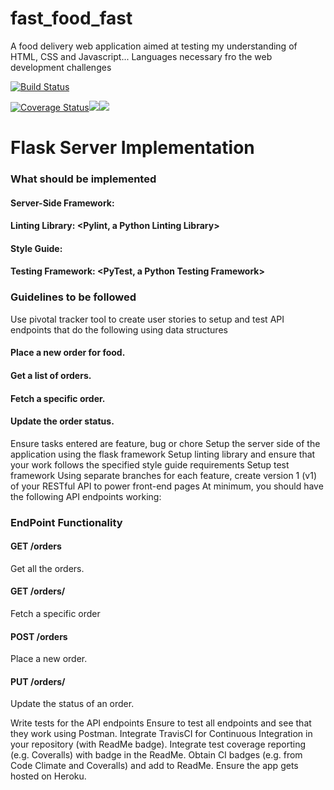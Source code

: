 # fast_food_fast
A food delivery web application aimed at testing my understanding of HTML, CSS and Javascript... Languages necessary fro the web development challenges

[![Build Status](https://travis-ci.com/GransonO/fast_food_fast.svg?branch=develop)](https://travis-ci.com/GransonO/fast_food_fast)

<a href='https://coveralls.io/github/GransonO/fast_food_fast'><img src='https://coveralls.io/repos/github/GransonO/fast_food_fast/badge.svg' alt='Coverage Status' /></a><a href="https://codeclimate.com/github/GransonO/fast_food_fast/test_coverage"><img src="https://api.codeclimate.com/v1/badges/21af8073dc13173e9504/test_coverage" /></a><a href="https://codeclimate.com/github/GransonO/fast_food_fast/maintainability"><img src="https://api.codeclimate.com/v1/badges/21af8073dc13173e9504/maintainability" /></a>

# Flask Server Implementation
### What should be implemented
#### Server-Side Framework: <Flask Python Framework>
#### Linting Library: <Pylint, a Python Linting Library>
#### Style Guide: <PEP8 Style Guide>
#### Testing Framework: <PyTest, a Python Testing Framework>
### Guidelines to be followed
Use pivotal tracker tool to create user stories to setup and test API endpoints that do the following using data structures
#### Place a new order for food.
#### Get a list of orders.
#### Fetch a specific order.
#### Update the order status.
Ensure tasks entered are feature, bug or chore
Setup the server side of the application using the flask framework
Setup linting library and ensure that your work follows the specified style guide requirements
Setup test framework
Using separate branches for each feature, create version 1 (v1) of your RESTful API to power front-end pages
At minimum, you should have the following API endpoints working:
       
### EndPoint Functionality
#### GET /orders
Get all the orders.
#### GET /orders/<orderId>
Fetch a specific order
#### POST /orders
Place a new order.
#### PUT /orders/<orderId>
Update the status of an order.

Write tests for the API endpoints
Ensure to test all endpoints and see that they work using Postman.
Integrate TravisCI for Continuous Integration in your repository (with ReadMe badge).
Integrate test coverage reporting (e.g. Coveralls) with badge in the ReadMe.
Obtain CI badges (e.g. from Code Climate and Coveralls) and add to ReadMe.
Ensure the app gets hosted on Heroku.
